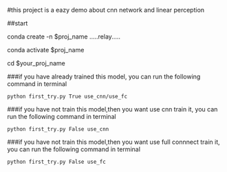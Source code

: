 #this project is a eazy demo about cnn network and linear perception

##start

conda create -n $proj_name .....relay.....

conda activate $proj_name

cd $your_proj_name


###if you have already trained this model, you can run the following command in terminal

    python first_try.py True use_cnn/use_fc

###if you have not train this model,then you want use cnn train it, you can run the following command in terminal

    python first_try.py False use_cnn

###if you have not train this model,then you want use full connnect train it, you can run the following command in terminal

    python first_try.py False use_fc
